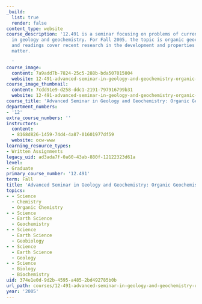 ```yaml
---
_build:
  list: true
  render: false
content_type: website
course_description: '12.491 is a seminar focusing on problems of current interest
  in geology and geochemistry. For Fall 2005, the topic is organic geochemistry. Lectures
  and readings cover recent research in the development and properties of organic
  matter.

  '
course_image:
  content: 7a9add7b-7824-25c5-288b-bda507015004
  website: 12-491-advanced-seminar-in-geology-and-geochemistry-organic-geochemistry-fall-2005
course_image_thumbnail:
  content: 7cdd91e9-d258-ddc1-2191-797916799b31
  website: 12-491-advanced-seminar-in-geology-and-geochemistry-organic-geochemistry-fall-2005
course_title: 'Advanced Seminar in Geology and Geochemistry: Organic Geochemistry'
department_numbers:
- '12'
extra_course_numbers: ''
instructors:
  content:
  - 8168d826-1459-74d4-4a87-01601977df59
  website: ocw-www
learning_resource_types:
- Written Assignments
legacy_uid: ad3ada7f-0a60-43ab-880f-12122323d61a
level:
- Graduate
primary_course_number: '12.491'
term: Fall
title: 'Advanced Seminar in Geology and Geochemistry: Organic Geochemistry'
topics:
- - Science
  - Chemistry
  - Organic Chemistry
- - Science
  - Earth Science
  - Geochemistry
- - Science
  - Earth Science
  - Geobiology
- - Science
  - Earth Science
  - Geology
- - Science
  - Biology
  - Biochemistry
uid: 374e1e0d-9d2b-4595-a485-2bd492785b0b
url_path: courses/12-491-advanced-seminar-in-geology-and-geochemistry-organic-geochemistry-fall-2005
year: '2005'
---
```

